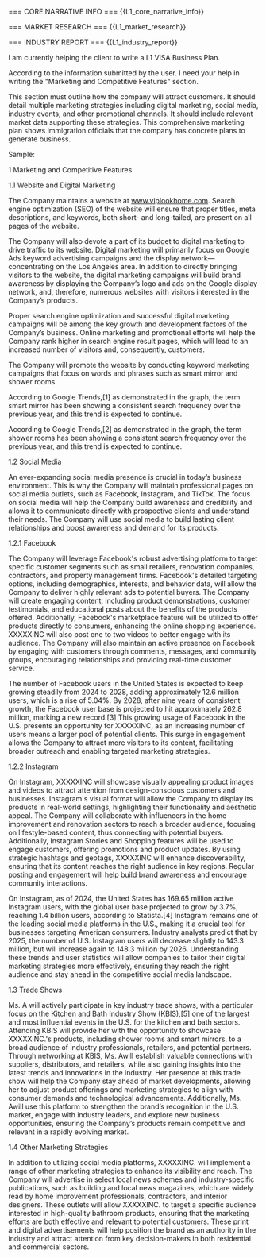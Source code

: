 === CORE NARRATIVE INFO ===
{{L1_core_narrative_info}}

=== MARKET RESEARCH ===
{{L1_market_research}}

=== INDUSTRY REPORT ===
{{L1_industry_report}}

I am currently helping the client to write a L1 VISA Business Plan.

According to the information submitted by the user. I need your help in writing the "Marketing and Competitive Features" section.

This section must outline how the company will attract customers. It should detail multiple marketing strategies including digital marketing, social media, industry events, and other promotional channels. It should include relevant market data supporting these strategies. This comprehensive marketing plan shows immigration officials that the company has concrete plans to generate business.

Sample:

1    Marketing and Competitive Features

1.1    Website and Digital Marketing

The Company maintains a website at www.viplookhome.com. Search engine optimization (SEO) of the website will ensure that proper titles, meta descriptions, and keywords, both short- and long-tailed, are present on all pages of the website.

 

The Company will also devote a part of its budget to digital marketing to drive traffic to its website. Digital marketing will primarily focus on Google Ads keyword advertising campaigns and the display network—concentrating on the Los Angeles area. In addition to directly bringing visitors to the website, the digital marketing campaigns will build brand awareness by displaying the Company’s logo and ads on the Google display network, and, therefore, numerous websites with visitors interested in the Company’s products.

Proper search engine optimization and successful digital marketing campaigns will be among the key growth and development factors of the Company’s business. Online marketing and promotional efforts will help the Company rank higher in search engine result pages, which will lead to an increased number of visitors and, consequently, customers.

The Company will promote the website by conducting keyword marketing campaigns that focus on words and phrases such as smart mirror and shower rooms.

                    

According to Google Trends,[1] as demonstrated in the graph, the term smart mirror has been showing a consistent search frequency over the previous year, and this trend is expected to continue.

  

According to Google Trends,[2] as demonstrated in the graph, the term shower rooms has been showing a consistent search frequency over the previous year, and this trend is expected to continue.

1.2    Social Media

An ever-expanding social media presence is crucial in today’s business environment. This is why the Company will maintain professional pages on social media outlets, such as Facebook, Instagram, and TikTok. The focus on social media will help the Company build awareness and credibility and allows it to communicate directly with prospective clients and understand their needs. The Company will use social media to build lasting client relationships and boost awareness and demand for its products.

1.2.1   Facebook

The Company will leverage Facebook's robust advertising platform to target specific customer segments such as small retailers, renovation companies, contractors, and property management firms. Facebook's detailed targeting options, including demographics, interests, and behavior data, will allow the Company to deliver highly relevant ads to potential buyers. The Company will create engaging content, including product demonstrations, customer testimonials, and educational posts about the benefits of the products offered. Additionally, Facebook's marketplace feature will be utilized to offer products directly to consumers, enhancing the online shopping experience. XXXXXINC will also post one to two videos to better engage with its audience. The Company will also maintain an active presence on Facebook by engaging with customers through comments, messages, and community groups, encouraging relationships and providing real-time customer service.

   The number of Facebook users in the United States is expected to keep growing steadily from 2024 to 2028, adding approximately 12.6 million users, which is a rise of 5.04%. By 2028, after nine years of consistent growth, the Facebook user base is projected to hit approximately 262.8 million, marking a new record.[3] This growing usage of Facebook in the U.S. presents an opportunity for XXXXXINC, as an increasing number of users means a larger pool of potential clients. This surge in engagement allows the Company to attract more visitors to its content, facilitating broader outreach and enabling targeted marketing strategies.

1.2.2   Instagram

On Instagram, XXXXXINC will showcase visually appealing product images and videos to attract attention from design-conscious customers and businesses. Instagram's visual format will allow the Company to display its products in real-world settings, highlighting their functionality and aesthetic appeal. The Company will collaborate with influencers in the home improvement and renovation sectors to reach a broader audience, focusing on lifestyle-based content, thus connecting with potential buyers. Additionally, Instagram Stories and Shopping features will be used to engage customers, offering promotions and product updates. By using strategic hashtags and geotags, XXXXXINC will enhance discoverability, ensuring that its content reaches the right audience in key regions. Regular posting and engagement will help build brand awareness and encourage community interactions.

On Instagram, as of 2024, the United States has 169.65 million active Instagram users, with the global user base projected to grow by 3.7%, reaching 1.4 billion users, according to Statista.[4] Instagram remains one of the leading social media platforms in the U.S., making it a crucial tool for businesses targeting    American consumers. Industry analysts predict that by 2025, the number of U.S. Instagram users will decrease slightly to 143.3 million, but will increase again to 148.3 million by 2026. Understanding these trends and user statistics will allow companies to tailor their digital marketing strategies more effectively, ensuring they reach the right audience and stay ahead in the competitive social media landscape.

 
 

1.3    Trade Shows

Ms. A will actively participate in key industry trade shows, with a particular focus on the Kitchen and Bath Industry Show (KBIS),[5] one of the largest and most influential events in the U.S. for the kitchen and bath sectors. Attending KBIS will provide her with the opportunity to showcase XXXXXINC.'s products, including shower rooms and smart mirrors, to a broad audience of industry professionals, retailers, and potential partners. Through networking at KBIS, Ms. Awill establish valuable connections with suppliers, distributors, and retailers, while also gaining insights into the latest trends and innovations in the industry. Her presence at this trade show will help the Company stay ahead of market developments, allowing her to adjust product offerings and marketing strategies to align with consumer demands and technological advancements. Additionally, Ms. Awill use this platform to strengthen the brand’s recognition in the U.S. market, engage with industry leaders, and explore new business opportunities, ensuring the Company’s products remain competitive and relevant in a rapidly evolving market.

1.4    Other Marketing Strategies

In addition to utilizing social media platforms, XXXXXINC. will implement a range of other marketing strategies to enhance its visibility and reach. The Company will advertise in select local news schemes and industry-specific publications, such as building and local news magazines, which are widely read by home improvement professionals, contractors, and interior designers. These outlets will allow XXXXXINC. to target a specific audience interested in high-quality bathroom products, ensuring that the marketing efforts are both effective and relevant to potential customers. These print and digital advertisements will help position the brand as an authority in the industry and attract attention from key decision-makers in both residential and commercial sectors.